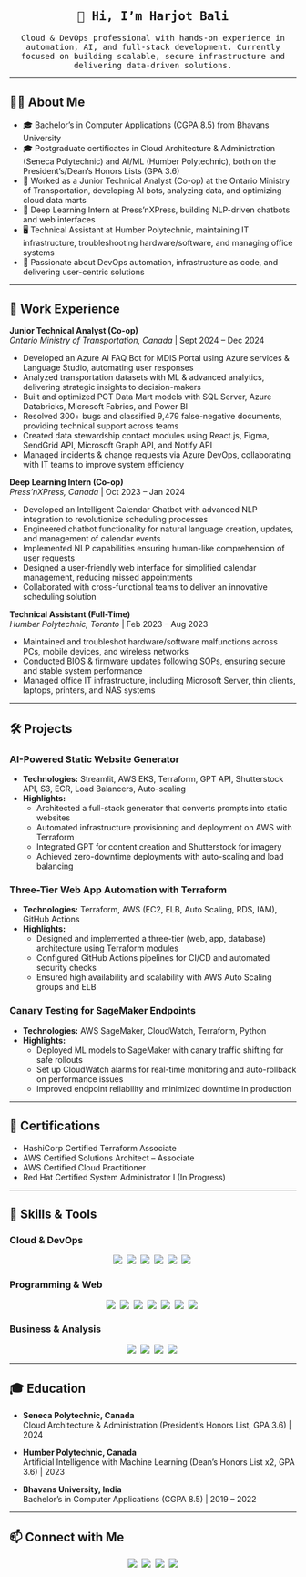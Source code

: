<h2 align="center"><samp>👋 Hi, I’m Harjot Bali</samp></h2>
<p align="center">
  <samp>Cloud & DevOps professional with hands-on experience in automation, AI, and full-stack development. Currently focused on building scalable, secure infrastructure and delivering data-driven solutions.</samp>
</p>

---

## 🧑‍💼 About Me
- 🎓 Bachelor’s in Computer Applications (CGPA 8.5) from Bhavans University  
- 🎓 Postgraduate certificates in Cloud Architecture & Administration (Seneca Polytechnic) and AI/ML (Humber Polytechnic), both on the President’s/Dean’s Honors Lists (GPA 3.6)  
- 💼 Worked as a Junior Technical Analyst (Co-op) at the Ontario Ministry of Transportation, developing AI bots, analyzing data, and optimizing cloud data marts  
- 🤖 Deep Learning Intern at Press’nXPress, building NLP-driven chatbots and web interfaces  
- 🖥️ Technical Assistant at Humber Polytechnic, maintaining IT infrastructure, troubleshooting hardware/software, and managing office systems  
- 🚀 Passionate about DevOps automation, infrastructure as code, and delivering user-centric solutions  

---

## 💼 Work Experience

**Junior Technical Analyst (Co-op)**  
*Ontario Ministry of Transportation, Canada* | Sept 2024 – Dec 2024  
- Developed an Azure AI FAQ Bot for MDIS Portal using Azure services & Language Studio, automating user responses  
- Analyzed transportation datasets with ML & advanced analytics, delivering strategic insights to decision-makers  
- Built and optimized PCT Data Mart models with SQL Server, Azure Databricks, Microsoft Fabrics, and Power BI  
- Resolved 300+ bugs and classified 9,479 false-negative documents, providing technical support across teams  
- Created data stewardship contact modules using React.js, Figma, SendGrid API, Microsoft Graph API, and Notify API  
- Managed incidents & change requests via Azure DevOps, collaborating with IT teams to improve system efficiency  

**Deep Learning Intern (Co-op)**  
*Press’nXPress, Canada* | Oct 2023 – Jan 2024  
- Developed an Intelligent Calendar Chatbot with advanced NLP integration to revolutionize scheduling processes  
- Engineered chatbot functionality for natural language creation, updates, and management of calendar events  
- Implemented NLP capabilities ensuring human-like comprehension of user requests  
- Designed a user-friendly web interface for simplified calendar management, reducing missed appointments  
- Collaborated with cross-functional teams to deliver an innovative scheduling solution  

**Technical Assistant (Full-Time)**  
*Humber Polytechnic, Toronto* | Feb 2023 – Aug 2023  
- Maintained and troubleshot hardware/software malfunctions across PCs, mobile devices, and wireless networks  
- Conducted BIOS & firmware updates following SOPs, ensuring secure and stable system performance  
- Managed office IT infrastructure, including Microsoft Server, thin clients, laptops, printers, and NAS systems  

---

## 🛠️ Projects

### AI-Powered Static Website Generator  
- **Technologies:** Streamlit, AWS EKS, Terraform, GPT API, Shutterstock API, S3, ECR, Load Balancers, Auto-scaling  
- **Highlights:**  
  - Architected a full-stack generator that converts prompts into static websites  
  - Automated infrastructure provisioning and deployment on AWS with Terraform  
  - Integrated GPT for content creation and Shutterstock for imagery  
  - Achieved zero-downtime deployments with auto-scaling and load balancing  

### Three-Tier Web App Automation with Terraform  
- **Technologies:** Terraform, AWS (EC2, ELB, Auto Scaling, RDS, IAM), GitHub Actions  
- **Highlights:**  
  - Designed and implemented a three-tier (web, app, database) architecture using Terraform modules  
  - Configured GitHub Actions pipelines for CI/CD and automated security checks  
  - Ensured high availability and scalability with AWS Auto Scaling groups and ELB  

### Canary Testing for SageMaker Endpoints  
- **Technologies:** AWS SageMaker, CloudWatch, Terraform, Python  
- **Highlights:**  
  - Deployed ML models to SageMaker with canary traffic shifting for safe rollouts  
  - Set up CloudWatch alarms for real-time monitoring and auto-rollback on performance issues  
  - Improved endpoint reliability and minimized downtime in production  

---

## 📜 Certifications
- HashiCorp Certified Terraform Associate  
- AWS Certified Solutions Architect – Associate  
- AWS Certified Cloud Practitioner  
- Red Hat Certified System Administrator I (In Progress)  

---

## 🧰 Skills & Tools

### Cloud & DevOps  
<p align="center">
  <img src="https://img.shields.io/badge/AWS-232F3E?style=for-the-badge&logo=amazonaws&logoColor=white" />&nbsp;
  <img src="https://img.shields.io/badge/Microsoft_Azure-0078D4?style=for-the-badge&logo=microsoftazure&logoColor=white" />&nbsp;
  <img src="https://img.shields.io/badge/GCP-4285F4?style=for-the-badge&logo=googlecloud&logoColor=white" />&nbsp;
  <img src="https://img.shields.io/badge/Docker-2496ED?style=for-the-badge&logo=docker&logoColor=white" />&nbsp;
  <img src="https://img.shields.io/badge/Kubernetes-326CE5?style=for-the-badge&logo=kubernetes&logoColor=white" />&nbsp;
  <img src="https://img.shields.io/badge/Terraform-7B42BC?style=for-the-badge&logo=terraform&logoColor=white" />&nbsp;
</p>

### Programming & Web  
<p align="center">
  <img src="https://img.shields.io/badge/Python-3776AB?style=for-the-badge&logo=python&logoColor=white" />&nbsp;
  <img src="https://img.shields.io/badge/JavaScript-F7DF1E?style=for-the-badge&logo=javascript&logoColor=black" />&nbsp;
  <img src="https://img.shields.io/badge/React.js-61DAFB?style=for-the-badge&logo=react&logoColor=black" />&nbsp;
  <img src="https://img.shields.io/badge/Django-092E20?style=for-the-badge&logo=django&logoColor=white" />&nbsp;
  <img src="https://img.shields.io/badge/SQL-4479A1?style=for-the-badge&logo=mysql&logoColor=white" />&nbsp;
  <img src="https://img.shields.io/badge/HTML5-E34F26?style=for-the-badge&logo=html5&logoColor=black" />&nbsp;
  <img src="https://img.shields.io/badge/CSS3-1572B6?style=for-the-badge&logo=css3&logoColor=white" />&nbsp;
</p>

### Business & Analysis  
<p align="center">
  <img src="https://img.shields.io/badge/JIRA-0052CC?style=for-the-badge&logo=jira&logoColor=white" />&nbsp;
  <img src="https://img.shields.io/badge/Azure_DevOps-0078D4?style=for-the-badge&logo=azuredevops&logoColor=white" />&nbsp;
  <img src="https://img.shields.io/badge/Power_BI-F2C811?style=for-the-badge&logo=power-bi&logoColor=black" />&nbsp;
  <img src="https://img.shields.io/badge/Tableau-E97627?style=for-the-badge&logo=tableau&logoColor=white" />&nbsp;
</p>

---

## 🎓 Education
- **Seneca Polytechnic, Canada**  
  Cloud Architecture & Administration (President’s Honors List, GPA 3.6) | 2024  

- **Humber Polytechnic, Canada**  
  Artificial Intelligence with Machine Learning (Dean’s Honors List x2, GPA 3.6) | 2023  

- **Bhavans University, India**  
  Bachelor’s in Computer Applications (CGPA 8.5) | 2019 – 2022  

---

## 📫 Connect with Me
<p align="center">
  <a href="https://github.com/HarjotSB6" target="_blank"><img src="https://img.shields.io/badge/GitHub-181717?style=for-the-badge&logo=github&logoColor=white" /></a>&nbsp;
  <a href="https://harjotsb6.github.io/Portfolio/" target="_blank"><img src="https://img.shields.io/badge/Portfolio-FAB040?style=for-the-badge&logo=pre-commit&logoColor=black" /></a>&nbsp;
  <a href="https://www.linkedin.com/in/harjot-singh-1a68481b8/" target="_blank"><img src="https://img.shields.io/badge/LinkedIn-0077B5?style=for-the-badge&logo=linkedin&logoColor=white" /></a>&nbsp;
  <a href="mailto:harjotsb56@gmail.com"><img src="https://img.shields.io/badge/Gmail-D14836?style=for-the-badge&logo=gmail&logoColor=white" /></a>
</p>

<!--
<h2 align="center"><samp>📊 GitHub Stats</samp></h2>
<p align="center">
  <img src="https://github-profile-summary-cards.vercel.app/api/cards/profile-details?username=HarjotSB6&theme=vue" />
  <img src="https://github-profile-summary-cards.vercel.app/api/cards/stats?username=harjotsb6&theme=vue" />
  <img src="https://github-profile-summary-cards.vercel.app/api/cards/productive-time?username=harjotsb6&theme=vue" />
</p>
-->
